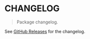 # CHANGELOG

> Package changelog.

See [GitHub Releases](https://github.com/stdlib-js/assert-is-prime/releases) for the changelog.